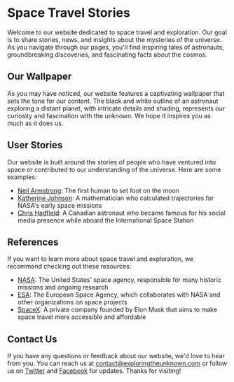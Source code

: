 <!--font:Roboto-->

# Space Travel Stories

Welcome to our website dedicated to space travel and exploration. Our goal is to share stories, news, and insights about the mysteries of the universe. As you navigate through our pages, you'll find inspiring tales of astronauts, groundbreaking discoveries, and fascinating facts about the cosmos.

## Our Wallpaper

As you may have noticed, our website features a captivating wallpaper that sets the tone for our content. The black and white outline of an astronaut exploring a distant planet, with intricate details and shading, represents our curiosity and fascination with the unknown. We hope it inspires you as much as it does us.

## User Stories

Our website is built around the stories of people who have ventured into space or contributed to our understanding of the universe. Here are some examples:

- [Neil Armstrong](#neil-armstrong): The first human to set foot on the moon
- [Katherine Johnson](#katherine-johnson): A mathematician who calculated trajectories for NASA's early space missions
- [Chris Hadfield](#chris-hadfield): A Canadian astronaut who became famous for his social media presence while aboard the International Space Station

## References

If you want to learn more about space travel and exploration, we recommend checking out these resources:

- [NASA](#nasa): The United States' space agency, responsible for many historic missions and ongoing research
- [ESA](#esa): The European Space Agency, which collaborates with NASA and other organizations on space projects
- [SpaceX](#spacex): A private company founded by Elon Musk that aims to make space travel more accessible and affordable

## Contact Us

If you have any questions or feedback about our website, we'd love to hear from you. You can reach us at [contact@exploringtheunknown.com](mailto:contact@exploringtheunknown.com) or follow us on [Twitter](#twitter) and [Facebook](#facebook) for updates. Thanks for visiting!

<!--

Write me content for website with wallpaper which alt text is:

"A black and white outline of an astronaut exploring a distant planet, with intricate details and shading."

The name/title of the page should not be 1:1 copy of the alt text but rather a real content of the website which is using this wallpaper.

- Use markdown format 
- Start with heading
- Heading should be short and concise
- The content should look like a real website 
- The website should not be about the wallpaper, wallpaper is just a related background
- Heading should be contain work "wallpaper" or "background"
- Include real sections like references, contact, user stories, etc. use things relevant to the page purpose.
- Feel free to use structure like headings, bullets, numbering, blockquotes, paragraphs, horizontal lines, etc.
- You can use formatting like bold or _italic_
- You can include UTF-8 emojis
- Links should be only #hash anchors (and you can refer to the document itself)
- Do not include images


---


# Exploring the Unknown: Stories of Space Travel

Welcome to our website dedicated to space travel and exploration. Our goal is to share stories, news, and insights about the mysteries of the universe. As you navigate through our pages, you'll find inspiring tales of astronauts, groundbreaking discoveries, and fascinating facts about the cosmos.

## Our Wallpaper

As you may have noticed, our website features a captivating wallpaper that sets the tone for our content. The black and white outline of an astronaut exploring a distant planet, with intricate details and shading, represents our curiosity and fascination with the unknown. We hope it inspires you as much as it does us.

## User Stories

Our website is built around the stories of people who have ventured into space or contributed to our understanding of the universe. Here are some examples:

- [Neil Armstrong](#neil-armstrong): The first human to set foot on the moon
- [Katherine Johnson](#katherine-johnson): A mathematician who calculated trajectories for NASA's early space missions
- [Chris Hadfield](#chris-hadfield): A Canadian astronaut who became famous for his social media presence while aboard the International Space Station

## References

If you want to learn more about space travel and exploration, we recommend checking out these resources:

- [NASA](#nasa): The United States' space agency, responsible for many historic missions and ongoing research
- [ESA](#esa): The European Space Agency, which collaborates with NASA and other organizations on space projects
- [SpaceX](#spacex): A private company founded by Elon Musk that aims to make space travel more accessible and affordable

## Contact Us

If you have any questions or feedback about our website, we'd love to hear from you. You can reach us at [contact@exploringtheunknown.com](mailto:contact@exploringtheunknown.com) or follow us on [Twitter](#twitter) and [Facebook](#facebook) for updates. Thanks for visiting!

-->

